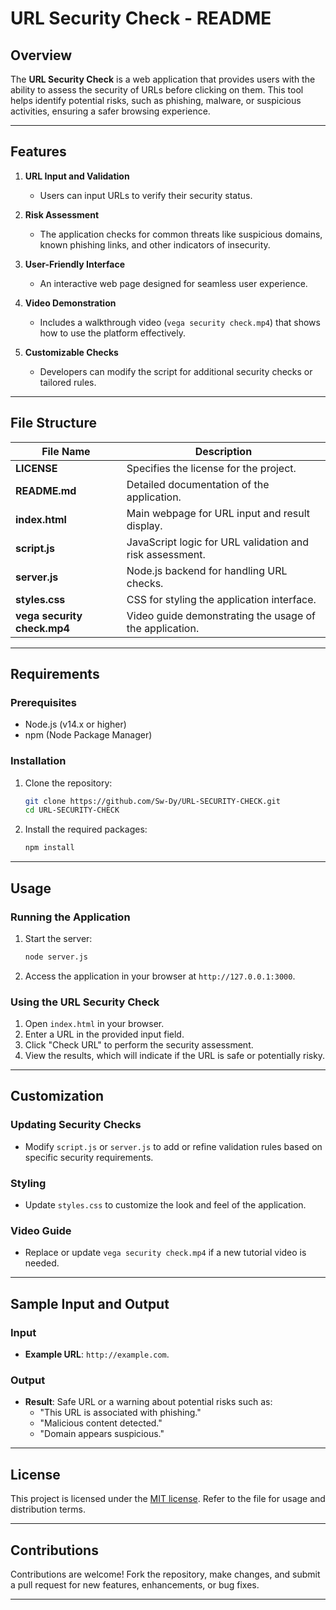 # URL Security Check - README

## Overview

The **URL Security Check** is a web application that provides users with the ability to assess the security of URLs before clicking on them. This tool helps identify potential risks, such as phishing, malware, or suspicious activities, ensuring a safer browsing experience.

---

## Features

1. **URL Input and Validation**  
   - Users can input URLs to verify their security status.

2. **Risk Assessment**  
   - The application checks for common threats like suspicious domains, known phishing links, and other indicators of insecurity.

3. **User-Friendly Interface**  
   - An interactive web page designed for seamless user experience.

4. **Video Demonstration**  
   - Includes a walkthrough video (`vega security check.mp4`) that shows how to use the platform effectively.

5. **Customizable Checks**  
   - Developers can modify the script for additional security checks or tailored rules.

---

## File Structure

| File Name              | Description                                                                 |
|------------------------|-----------------------------------------------------------------------------|
| **LICENSE**            | Specifies the license for the project.                                    |
| **README.md**          | Detailed documentation of the application.                                |
| **index.html**         | Main webpage for URL input and result display.                            |
| **script.js**          | JavaScript logic for URL validation and risk assessment.                   |
| **server.js**          | Node.js backend for handling URL checks.                                  |
| **styles.css**         | CSS for styling the application interface.                                |
| **vega security check.mp4** | Video guide demonstrating the usage of the application.                  |

---

## Requirements

### Prerequisites
- Node.js (v14.x or higher)
- npm (Node Package Manager)

### Installation
1. Clone the repository:
   ```bash
   git clone https://github.com/Sw-Dy/URL-SECURITY-CHECK.git
   cd URL-SECURITY-CHECK
   ```
2. Install the required packages:
   ```bash
   npm install
   ```

---

## Usage

### Running the Application
1. Start the server:
   ```bash
   node server.js
   ```
2. Access the application in your browser at `http://127.0.0.1:3000`.

### Using the URL Security Check
1. Open `index.html` in your browser.
2. Enter a URL in the provided input field.
3. Click "Check URL" to perform the security assessment.
4. View the results, which will indicate if the URL is safe or potentially risky.

---

## Customization

### Updating Security Checks
- Modify `script.js` or `server.js` to add or refine validation rules based on specific security requirements.

### Styling
- Update `styles.css` to customize the look and feel of the application.

### Video Guide
- Replace or update `vega security check.mp4` if a new tutorial video is needed.

---

## Sample Input and Output

### Input
- **Example URL**: `http://example.com`.

### Output
- **Result**: Safe URL or a warning about potential risks such as:
  - "This URL is associated with phishing."
  - "Malicious content detected."
  - "Domain appears suspicious."

---

## License

This project is licensed under the [MIT license](LICENSE). Refer to the file for usage and distribution terms.

---

## Contributions

Contributions are welcome! Fork the repository, make changes, and submit a pull request for new features, enhancements, or bug fixes.

---
